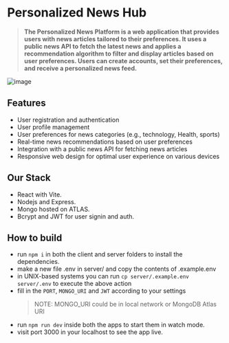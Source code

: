 # Personalized News Hub

> **The Personalized News Platform is a web application that provides users with news articles tailored to their preferences. It uses a public news API to fetch the latest news and applies a recommendation algorithm to filter and display articles based on user preferences. Users can create accounts, set their preferences, and receive a personalized news feed.**

![image](https://github.com/Rajdeep777/Personalized-News-Hub/assets/74129008/ac86d6ee-abf8-44e4-8067-d86e323e763c)

## Features

- User registration and authentication
- User profile management
- User preferences for news categories (e.g., technology, Health, sports)
- Real-time news recommendations based on user preferences
- Integration with a public news API for fetching news articles
- Responsive web design for optimal user experience on various devices

## Our Stack

- React with Vite.
- Nodejs and Express.
- Mongo hosted on ATLAS.
- Bcrypt and JWT for user signin and auth.

## How to build

- run `npm i` in both the client and server folders to install the dependencies.
- make a new file .env in server/ and copy the contents of .example.env
- in UNIX-based systems you can run `cp server/.example.env server/.env` to execute the above action
- fill in the `PORT`, `MONGO_URI` and `JWT` according to your settings
  > NOTE: MONGO_URI could be in local network or MongoDB Atlas URI
- run `npm run dev` inside both the apps to start them in watch mode.
- visit port 3000 in your localhost to see the app live.

